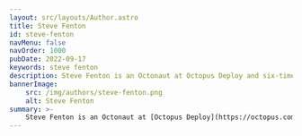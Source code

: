 ```yaml
---
layout: src/layouts/Author.astro
title: Steve Fenton
id: steve-fenton
navMenu: false
navOrder: 1000
pubDate: 2022-09-17
keywords: steve fenton
description: Steve Fenton is an Octonaut at Octopus Deploy and six-time Microsoft MVP for developer technologies. He’s a Software Punk and writer.
bannerImage:
    src: /img/authors/steve-fenton.png
    alt: Steve Fenton
summary: >-
    Steve Fenton is an Octonaut at [Octopus Deploy](https://octopus.com) and five-time Microsoft MVP for developer technologies. He’s a [Software Punk](/blog/2020/07/the-software-punk-revolution/) and writer. You can find out [more about Steve Fenton here](/about-me/).
---
```

